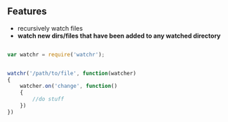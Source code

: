 ## Features

- recursively watch files
- **watch new dirs/files that have been added to any watched directory**


````javascript

var watchr = require('watchr');


watchr('/path/to/file', function(watcher)
{
	watcher.on('change', function()
	{
		//do stuff
	})
})

```` 